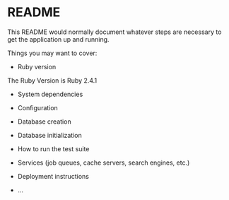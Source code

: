 # README

This README would normally document whatever steps are necessary to get the
application up and running.

Things you may want to cover:

* Ruby version

The Ruby Version is Ruby 2.4.1

* System dependencies

* Configuration

* Database creation

* Database initialization

* How to run the test suite

* Services (job queues, cache servers, search engines, etc.)

* Deployment instructions

* ...
